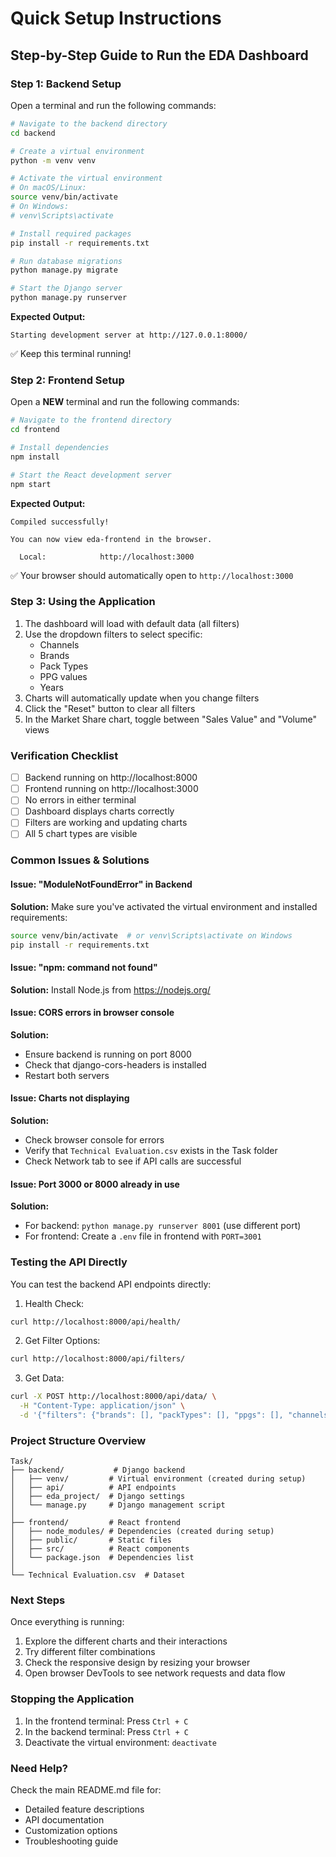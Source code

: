 # Quick Setup Instructions

## Step-by-Step Guide to Run the EDA Dashboard

### Step 1: Backend Setup

Open a terminal and run the following commands:

```bash
# Navigate to the backend directory
cd backend

# Create a virtual environment
python -m venv venv

# Activate the virtual environment
# On macOS/Linux:
source venv/bin/activate
# On Windows:
# venv\Scripts\activate

# Install required packages
pip install -r requirements.txt

# Run database migrations
python manage.py migrate

# Start the Django server
python manage.py runserver
```

**Expected Output:** 
```
Starting development server at http://127.0.0.1:8000/
```

✅ Keep this terminal running!

### Step 2: Frontend Setup

Open a **NEW** terminal and run the following commands:

```bash
# Navigate to the frontend directory
cd frontend

# Install dependencies
npm install

# Start the React development server
npm start
```

**Expected Output:**
```
Compiled successfully!

You can now view eda-frontend in the browser.

  Local:            http://localhost:3000
```

✅ Your browser should automatically open to `http://localhost:3000`

### Step 3: Using the Application

1. The dashboard will load with default data (all filters)
2. Use the dropdown filters to select specific:
   - Channels
   - Brands
   - Pack Types
   - PPG values
   - Years
3. Charts will automatically update when you change filters
4. Click the "Reset" button to clear all filters
5. In the Market Share chart, toggle between "Sales Value" and "Volume" views

### Verification Checklist

- [ ] Backend running on http://localhost:8000
- [ ] Frontend running on http://localhost:3000
- [ ] No errors in either terminal
- [ ] Dashboard displays charts correctly
- [ ] Filters are working and updating charts
- [ ] All 5 chart types are visible

### Common Issues & Solutions

#### Issue: "ModuleNotFoundError" in Backend
**Solution:** Make sure you've activated the virtual environment and installed requirements:
```bash
source venv/bin/activate  # or venv\Scripts\activate on Windows
pip install -r requirements.txt
```

#### Issue: "npm: command not found"
**Solution:** Install Node.js from https://nodejs.org/

#### Issue: CORS errors in browser console
**Solution:** 
- Ensure backend is running on port 8000
- Check that django-cors-headers is installed
- Restart both servers

#### Issue: Charts not displaying
**Solution:**
- Check browser console for errors
- Verify that `Technical Evaluation.csv` exists in the Task folder
- Check Network tab to see if API calls are successful

#### Issue: Port 3000 or 8000 already in use
**Solution:** 
- For backend: `python manage.py runserver 8001` (use different port)
- For frontend: Create a `.env` file in frontend with `PORT=3001`

### Testing the API Directly

You can test the backend API endpoints directly:

1. Health Check:
```bash
curl http://localhost:8000/api/health/
```

2. Get Filter Options:
```bash
curl http://localhost:8000/api/filters/
```

3. Get Data:
```bash
curl -X POST http://localhost:8000/api/data/ \
  -H "Content-Type: application/json" \
  -d '{"filters": {"brands": [], "packTypes": [], "ppgs": [], "channels": [], "years": []}}'
```

### Project Structure Overview

```
Task/
├── backend/           # Django backend
│   ├── venv/         # Virtual environment (created during setup)
│   ├── api/          # API endpoints
│   ├── eda_project/  # Django settings
│   └── manage.py     # Django management script
│
├── frontend/         # React frontend
│   ├── node_modules/ # Dependencies (created during setup)
│   ├── public/       # Static files
│   ├── src/          # React components
│   └── package.json  # Dependencies list
│
└── Technical Evaluation.csv  # Dataset
```

### Next Steps

Once everything is running:
1. Explore the different charts and their interactions
2. Try different filter combinations
3. Check the responsive design by resizing your browser
4. Open browser DevTools to see network requests and data flow

### Stopping the Application

1. In the frontend terminal: Press `Ctrl + C`
2. In the backend terminal: Press `Ctrl + C`
3. Deactivate the virtual environment: `deactivate`

### Need Help?

Check the main README.md file for:
- Detailed feature descriptions
- API documentation
- Customization options
- Troubleshooting guide


